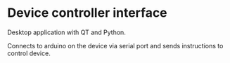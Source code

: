 
# Device controller interface

Desktop application with QT and Python.

Connects to arduino on the device via serial port and sends instructions to control device.
